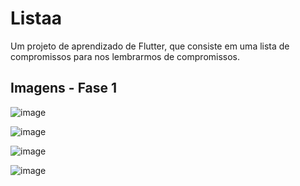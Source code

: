# Listaa

Um projeto de aprendizado de Flutter, que consiste em uma lista de compromissos para nos lembrarmos de compromissos.

## Imagens - Fase 1

![image](https://github.com/pygaudiello/Listaaa/assets/126681785/73bae65f-79b6-4da2-97e3-6937dd052afe)

![image](https://github.com/pygaudiello/Listaaa/assets/126681785/d460d76c-ccc9-42c8-b0f4-bc202e3d6218)

![image](https://github.com/pygaudiello/Listaaa/assets/126681785/205a565a-131e-4656-8349-91e5005dfda2)

![image](https://github.com/pygaudiello/Listaaa/assets/126681785/d0319983-66c2-4af6-b6b3-18d9006556bb)
